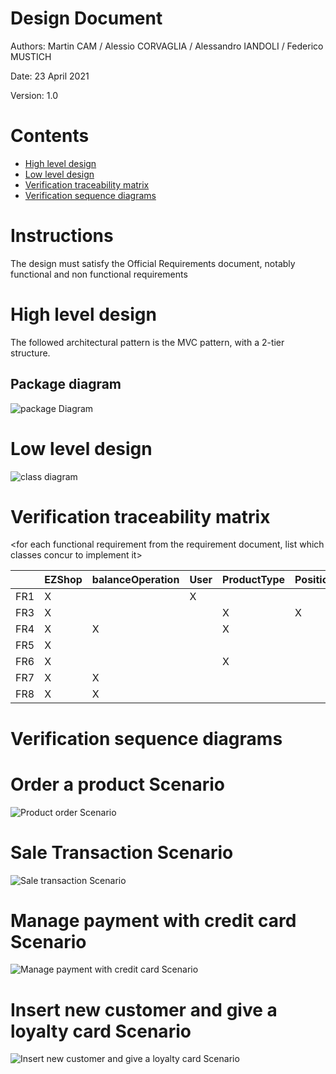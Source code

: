 # Design Document 


Authors: Martin CAM / Alessio CORVAGLIA / Alessandro IANDOLI / Federico MUSTICH

Date: 23 April 2021

Version: 1.0


# Contents

- [High level design](#package-diagram)
- [Low level design](#class-diagram)
- [Verification traceability matrix](#verification-traceability-matrix)
- [Verification sequence diagrams](#verification-sequence-diagrams)

# Instructions

The design must satisfy the Official Requirements document, notably functional and non functional requirements

# High level design 

The followed architectural pattern is the MVC pattern, with a 2-tier structure. 

## Package diagram
![package Diagram](http://www.plantuml.com/plantuml/png/SoWkIImgAStDuIf8JCvEJ4zLK7AD2ix8Br1IgEPIK80BfYIM90A5Qf75KYkIKmjAClFpYj5bSlDJKdF0WhK8Szr3FP6D1afnGVWAUdfs2d1PBeVKl1IWWm00)




# Low level design

![class diagram](http://www.plantuml.com/plantuml/png/VLNHJYmt37tFLqJxr5QzgFp1PPUBX5J15fQNlfd4x4RD9DF4izK8zT-RoNWpwMG53s2V7FlO7bjyZmI1XiwA9qye8SgdMt5dhJmY4ORugumNGtaNAGoAV8WId9OQ2CGC3G6Zf1EGX83ITBqrYkmeDGPpHYq_Wky4nEYL0JBUoHESKRuZEkaxGuJwHc1AwJoX4Cecglpnv-l9zv_2-kCHzQDxYnW492smMx3W58gaYlJJpq851CA9a1oD5ekJsaZTJ4wSFSQ7NdF4YpcUQ7fCEiRDV_smPDq7hrE7Xx57ZYiOYwquh5bXB5qXst4BOUSrDYznEzvZLC7qqvoAuXy3E38qBYNuQ9XXOXpmEUZSM0zZDXzyxIKpeF91P-ykfAy2jfIQmPYx-J0ETqCat-MWpclpCIu0zrk0d67nEDy5Y6M8EmWwEK04wZGv1z-exBrn59yTS_DYleB5Gm0NGN6peFLbMdvwNN-3X-0xng7lxNXlelA3enSWF7WcNN_aCEMxVY2SoqbZP1YTRgfXwHO_ObCwT_I2D0Jt_uUGCQvjbcfeHUnw0eNcZ3k8fpsC7Jggm83Qq3HKVYg2cRx6MZPl3j_SMzu-_l2P7E-SliVtP2p3Ot82_hsSytHhybF8z3Cayr4Nqq67sUaJxnyVvfVWBIxHrONCEVePu3JiJHULVRsS4ByRXNiCRyvG1fmdZDdwco-hqkBJuch1H8ki4q3znQR5Czfabx1yHJd6JrQchNIBbfIHW8QuH5_E8MigTcQfCf-5_RiVmT8uVIUkKYNpCeoykTbCN7DqM5MvMakEfW0CF6gP4Gs4Ss8VQKwR5o9_WfbH7SzAj-ckMTfPDbGmgrVYXT38NvEeilnm54RvMGzyLMw9uaLzxZ50gGkwYJXPcidp_oAvkTt8Rz_avfTDNkSMhlTKb3tQ_7PpmvJR5MMnwonvbKJ-dNsEdEL4zV5NgNc9siAgf-kIpVZ46gWBMItHLzpsqui6-Ier-sigzrsDekcvpTKosk8QJhCYuZiwFNJsFm00)









# Verification traceability matrix

\<for each functional requirement from the requirement document, list which classes concur to implement it>

|     | EZShop  |  balanceOperation  |  User | ProductType  | Position  | Order  |  TransactionEntry |  ReturnTransaction |  SaleTransaction | LoyaltyCard  | Customer |
|-----|---|---|---|---|---|---|---|---|---|---| --- |
|FR1  | X  |   | X  |   |   |   |   |   |   |   |   |
|FR3  |  X |   |   | X  | X  |   |   |   |   |   |   |
|FR4  |  X | X  |   | X  |   | X  |   |   |   |   |   |
|FR5  |  X |   |   |   |   |   |   |   |   |  X | X  |
|FR6  |  X |   |   | X  |   |   | X  | X  | X  | X  | X  |
|FR7  |  X | X  |   |   |   |   | X  | X  |   |   |   |
|FR8  |  X | X  |   |   |   |   |   |   |   |   |   |









# Verification sequence diagrams 

# Order a product Scenario
![Product order Scenario](http://www.plantuml.com/plantuml/png/TP7BIeCn48NtVOhp0WQyInTI11Skj4LTkHkJgGR-9d4oKVwtDo5U2YNRoJTdlaDMMKcqxAR5qtjCznJeZGL7rxXzQGCiSMnmbtDXH74iYpvlnFx24YS63r7zTePljEluCFNKO4FpGUODJHGihnCBgO-XacVrViWiYi1VUEq0uXz1mQ4aHyg_ZqF7SuDrEuX4tWtLBWmUsKRvgG0IyPyqxQLk9BfYzNbENFdB9cY5AJC-2WNrMejjaJhLzzaDhQuC_llQk4iJQyLN75pzbsy0)

# Sale Transaction Scenario
![Sale transaction Scenario](http://www.plantuml.com/plantuml/png/ZPB1ZXCn44Jl-Ohw0KQ4NHR80Iq43aWW45akt3fs3x7aQPjsMsZ-7ezcDmJ9h3ZNgsgxLBV5IArESREdSWgiUF8QxxyVJYbZX-s0mwB3bAIGiv1aiweBTw38Tt-K7Pvr-6xmLGCT2R8cNvtXIEgIvuqaOqGURTU2E6FKDE4Abd03KePoPZBsg68Xmawil0WFGML1oVj_Fx8TlnxmnYyHeV5fR2bd_wE-vysNSvpXGt6fYi7I-GTXH5OkB9SPNrRnRixS_3S3th5Jfi9dsyzAOi7cHm-_w1qk3Rli-U85tSfV3lZAv17JJD5cE5AFmXeeGkfqR7XOkt2rM9fOSQA29DoDUpLW7rFX_vt6zcd7q1zTMzqd4lh1o3HFVpVwO6ZOChRg79SorjX1FwuVtPFwHhV5VSkUZ95J42iNu5kA98u_PrQwRtnxZGzIM0t2lt1S0QGpGU9HrxXxSNFBukiKVmC0)

# Manage payment with credit card Scenario
![Manage payment with credit card Scenario](http://www.plantuml.com/plantuml/png/PS-xIWOn40NWFaznNi205vijP2LOM2a85dPZCii6SmapIU7RkyeAWR-Qudo7cLcra_IHat6aUsJ1rGEUFjxssh3WskAvA4k75mxn62J1dF4CRopUASL0dMUACl8dozHmVw4xCXV5ZyCjkBLur2_q-bzLIemcqREvzFFQEulNNuP6SRxh_6N1lSLBOw4UQu4Exrbr6obzex5iLJ87it898wSV)

# Insert new customer and give a loyalty card Scenario
![Insert new customer and give a loyalty card Scenario](http://www.plantuml.com/plantuml/png/XPBFJiCm38VlUmg_01NXFnpGgehR10TktAmqKoFIkeeTfhuz5fbeYhPoYwpl-zcnl6N1AAaFcmQvyox2nJCqYOLwVJ-1gQ3cJnXTP1emG8k280JIER17R7FaivjZLBsgvg0nqfTl7KFdUHbMzdtvUEzeLFLQrUXG70pkCASSl7HPocGvQsqjfK5Klbd8cEkRlrpPxhQ2rna5-sEtSvFYKtSdqPEVk5_C4MZ281DOZ6NoBfSRhQhoS5ufmRBBOnweP5UdCfSLrCnalI9BJUXtMslxDMOzuVzz6psDNUbXZZktTAFtyAPNW-9f04xMEkPz2c42hUufzYfktT3g7Ny3)
